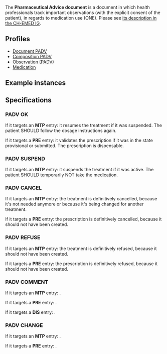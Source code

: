 The **Pharmaceutical Advice document** is a document in which health professionals track important observations (with the explicit consent of the patient), in regards to medication use (ONE). Please see [its description in the CH-EMED IG](http://fhir.ch/ig/ch-emed/pharmaceutical-advice-document.html).

## Profiles

* [Document PADV](StructureDefinition-ch-emed-epr-document-pharmaceuticaladvice.html)
* [Composition PADV](StructureDefinition-ch-emed-epr-composition-pharmaceuticaladvice.html)
* [Observation (PADV)](StructureDefinition-ch-emed-epr-observation.html)
* [Medication](StructureDefinition-ch-emed-epr-medication.html)

## Example instances

## Specifications

### PADV OK

If it targets an **MTP** entry: it resumes the treatment if it was suspended. The patient SHOULD follow the dosage instructions again.

If it targets a **PRE** entry: it validates the prescription if it was in the state provisional or submitted. The prescription is dispensable.

### PADV SUSPEND

If it targets an **MTP** entry: it suspends the treatment if it was active. The patient SHOULD temporarily NOT take the medication.

### PADV CANCEL

If it targets an **MTP** entry: the treatment is definitively cancelled, because it's not needed anymore or because it's being changed for another treatment.

If it targets a **PRE** entry: the prescription is definitively cancelled, because it should not have been created.

### PADV REFUSE

If it targets an **MTP** entry: the treatment is definitively refused, because it should not have been created.

If it targets a **PRE** entry: the prescription is definitively refused, because it should not have been created.

### PADV COMMENT

If it targets an **MTP** entry: .

If it targets a **PRE** entry: .

If it targets a **DIS** entry: .

### PADV CHANGE

If it targets an **MTP** entry: .

If it targets a **PRE** entry: .
